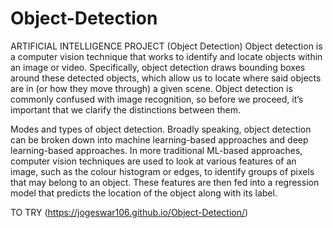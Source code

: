 # Object-Detection
ARTIFICIAL INTELLIGENCE PROJECT (Object Detection)
Object detection is a computer vision technique that works to identify and locate objects within an image or video. Specifically, object detection draws bounding boxes around these detected objects, which allow us to locate where said objects are in (or how they move through) a given scene.
Object detection is commonly confused with image recognition, so before we proceed, it’s important that we clarify the distinctions between them.

Modes and types of object detection.
  Broadly speaking, object detection can be broken down into machine learning-based approaches and deep learning-based approaches.
  In more traditional ML-based approaches, computer vision techniques are used to look at various features of an image, such as the colour histogram or       edges, to identify groups of pixels that may belong to an object. These features are then fed into a regression model that predicts the location of the     object along with its label.



TO TRY (https://jogeswar106.github.io/Object-Detection/)
